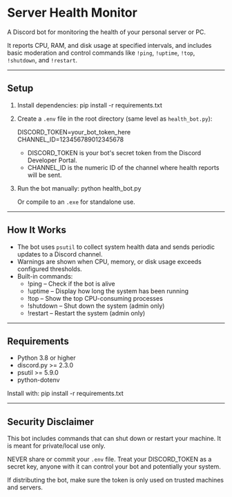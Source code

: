# Server Health Monitor

A Discord bot for monitoring the health of your personal server or PC.

It reports CPU, RAM, and disk usage at specified intervals, and includes basic moderation and control commands like `!ping`, `!uptime`, `!top`, `!shutdown`, and `!restart`.

---

## Setup

1. Install dependencies:
   pip install -r requirements.txt

2. Create a `.env` file in the root directory (same level as `health_bot.py`):

   DISCORD_TOKEN=your_bot_token_here
   CHANNEL_ID=123456789012345678

   - DISCORD_TOKEN is your bot's secret token from the Discord Developer Portal.
   - CHANNEL_ID is the numeric ID of the channel where health reports will be sent.

3. Run the bot manually:
   python health_bot.py

   Or compile to an `.exe` for standalone use.

---

## How It Works

- The bot uses `psutil` to collect system health data and sends periodic updates to a Discord channel.
- Warnings are shown when CPU, memory, or disk usage exceeds configured thresholds.
- Built-in commands:
  - !ping – Check if the bot is alive
  - !uptime – Display how long the system has been running
  - !top – Show the top CPU-consuming processes
  - !shutdown – Shut down the system (admin only)
  - !restart – Restart the system (admin only)

---

## Requirements

- Python 3.8 or higher
- discord.py >= 2.3.0
- psutil >= 5.9.0
- python-dotenv

Install with:
   pip install -r requirements.txt

---

## Security Disclaimer

This bot includes commands that can shut down or restart your machine. It is meant for private/local use only.

NEVER share or commit your `.env` file. Treat your DISCORD_TOKEN as a secret key, anyone with it can control your bot and potentially your system.

If distributing the bot, make sure the token is only used on trusted machines and servers.

